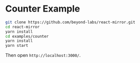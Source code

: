 # Counter Example

```sh
git clone https://github.com/beyond-labs/react-mirror.git
cd react-mirror
yarn install
cd examples/counter
yarn install
yarn start
```

Then open `http://localhost:3000/`.
